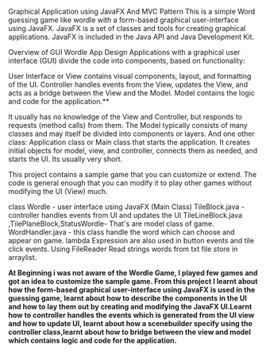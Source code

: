Graphical Application using JavaFX And MVC Pattern
This is a simple Word guessing game like wordle  with a form-based graphical user-interface using JavaFX. JavaFX is a set of classes and tools for creating graphical applications. JavaFX is included in the Java API and Java Development Kit.

 
Overview of GUI Wordle App Design
Applications with a graphical user interface (GUI) divide the code into components, based on functionality:

User Interface or View contains visual components, layout, and formatting of the UI.
Controller handles events from the View, updates the View, and acts as a bridge between the View and the Model.
Model contains the logic and code for the application.** 

It usually has no knowledge of the View and Controller, but responds to requests (method calls) from them. The Model typically consists of many classes and may itself be divided into components or layers.
And one other class:
Application class or Main class that starts the application. It creates initial objects for model, view, and controller, connects them as needed, and starts the UI. Its usually very short.

This project contains a sample game that you can customize or extend. The code is general enough that you can modify it to play other games without modifying the UI (View) much.

class Wordle - user interface using JavaFX (Main Class)
TileBlock.java - controller handles events from UI and updates the UI
TileLineBlock.java ,TilePlaneBlock,StatusWordle- That's are model class of game.
WordHandler.java - this class handle the word which can choose and appear on game.
lambda Expression are also used in button events and tile click events.
Using FileReader  Read strings words from txt file store in arraylist.


**At Beginning i was not aware of the Wordle Game, I played few games and got an idea to customize the sample game.
From this project I learnt about how the form-based graphical user-interface using JavaFX is used in the guessing game, learnt about how to describe the components in the UI and how to lay them out by creating and modifying the JavaFX UI.Learnt how to controller handles the events which is generated from the UI view and how to update UI, learnt about how a scenebuilder specify using the controller class,learnt about how to bridge between the view and model which contains logic and code for the application.**
